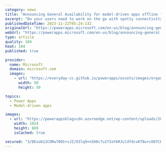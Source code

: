 ```yaml
---
category: news
title: "Announcing General Availability for model-driven apps offline for maker"
excerpt: "Do your users need to work on the go with spotty connectivity? With model-driven apps offline for makers experience in general availability, it is now easier than before to set up an app to work offline. After enabling your model-driven apps for offline, people in your organization can work seamlessly"
publishedDateTime: 2023-11-22T05:24:13Z
originalUrl: "https://powerapps.microsoft.com/en-us/blog/announcing-general-availability-for-model-driven-apps-offline-for-maker/"
webUrl: "https://powerapps.microsoft.com/en-us/blog/announcing-general-availability-for-model-driven-apps-offline-for-maker/"
type: article
quality: 104
heat: 104
published: true

provider:
  name: Microsoft
  domain: microsoft.com
  images:
    - url: "https://everyday-cc.github.io/powerapps/assets/images/organizations/microsoft.com-50x50.jpg"
      width: 50
      height: 50

topics:
  - Power Apps
  - Model-driven apps

images:
  - url: "https://powerappsblogscdn.azureedge.net/wp-content/uploads/2023/07/OfflineForMaker-1024x669.jpg"
    width: 1024
    height: 669
    isCached: true

secured: "3/DExob12CORw70OI+vJZ/O3lq9+nSK0c7u1YIoYbRJLCdfdcvKT8u+cOO7CBUo3T0Lbyixh3cpjeZdAyUcGQCahVBSlFNA3oX+g0OwAZkvdbO+JxZGWIyx9MyZJ3whPcStmnxxkqdGXhlpPbswaYUHUg8JyUSbwpPtsZznPOHSXHC0o35LYvaYAbS6VSO3DgPj4WVHNG7Et6IjFrmXKUnqt4z0p1qWReg+k+SlNu4kqYnf6h9jWx5PaZvTDzoMKK5jtl8w3BHFvUX2WlVS+REHtironQPH7pZLFC6A1NkeyAogZgSQ/Gs1F3w+pYbmqW/9RdH78mN89cUelJzjNzRV+QMDdUucn+bB5KIzdobU=;z+zhLfzcp+mjw3tRbbs7Og=="
---
```


